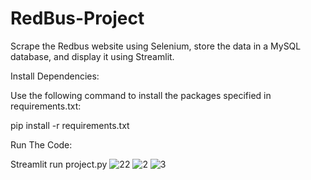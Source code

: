 # RedBus-Project
Scrape the Redbus website using Selenium, store the data in a MySQL database, and display it using Streamlit.

Install Dependencies:


Use the following command to install the packages specified in requirements.txt:

pip install -r requirements.txt

Run The Code:

Streamlit run project.py
![22](https://github.com/user-attachments/assets/f4417168-11f3-49d3-b843-0c4c81ef85bd)
![2](https://github.com/user-attachments/assets/8cc5d10b-4876-4d18-a528-4b566382e678)
![3](https://github.com/user-attachments/assets/11c973fd-b424-48b4-9fcc-bb4d2480f6d7)


